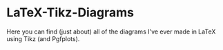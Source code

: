 # LaTeX-Tikz-Diagrams
Here you can find (just about) all of the diagrams I've ever made in LaTeX using Tikz (and Pgfplots).
